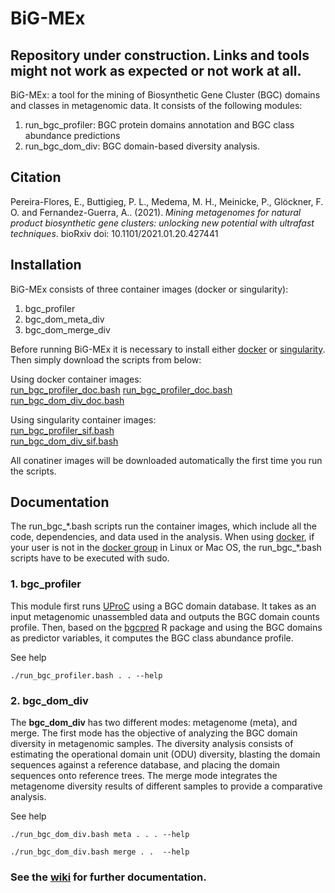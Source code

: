 # BiG-MEx
## Repository under construction. Links and tools might not work as expected or not work at all.


BiG-MEx: a tool for the mining of Biosynthetic Gene Cluster (BGC) domains and classes in metagenomic data. It consists of the following modules:
1. run_bgc_profiler: BGC protein domains annotation and BGC class abundance predictions  
2. run_bgc_dom_div: BGC domain-based diversity analysis.  

## Citation
Pereira-Flores, E., Buttigieg, P. L., Medema, M. H., Meinicke, P., Glöckner, F. O. and Fernandez-Guerra, A.. (2021). _Mining metagenomes for natural product biosynthetic gene clusters: unlocking new potential with ultrafast techniques_. bioRxiv doi: 10.1101/2021.01.20.427441

## Installation
BiG-MEx consists of three container images (docker or singularity): 
1. bgc_profiler  
2. bgc_dom_meta_div  
3. bgc_dom_merge_div  

Before running BiG-MEx it is necessary to install either [docker](https://www.docker.com/) or [singularity](https://sylabs.io/).
Then simply download the scripts from below:

Using docker container images:  
<a href="run_scripts/run_bgc_profiler_doc.bash" download="run_bgc_profiler_doc.bash">run_bgc_profiler_doc.bash</a>
[run_bgc_profiler_doc.bash](https://raw.githubusercontent.com/pereiramemo/BiG-MEx/master/run_scripts/run_bgc_profiler_doc.bash)  
[run_bgc_dom_div_doc.bash](https://github.com/pereiramemo/BiG-MEx/blob/master/run_scripts/run_bgc_dom_div_doc.bash)  
  
Using singularity container images:  
[run_bgc_profiler_sif.bash]()  
[run_bgc_dom_div_sif.bash]()  

All conatiner images will be downloaded automatically the first time you run the scripts.

## Documentation
The run_bgc_\*.bash scripts run the container images, which include all the code, dependencies, and data used in the analysis. 
When using [docker](https://www.docker.com/), if your user is not in the [docker group](https://docs.docker.com/engine/installation/linux/linux-postinstall/#manage-docker-as-a-non-root-user) in Linux or Mac OS, the run_bgc_\*.bash scripts have to be executed with sudo.

### 1. bgc_profiler
This module first runs [UProC](http://uproc.gobics.de/) using a BGC domain database. It takes as an input metagenomic unassembled data and outputs the BGC domain counts profile. Then, based on the [bgcpred](https://github.com/pereiramemo/bgcpred) R package and using the BGC domains as predictor variables, it computes the BGC class abundance profile.

See help
```
./run_bgc_profiler.bash . . --help
```

### 2. bgc_dom_div

The **bgc_dom_div** has two different modes: metagenome (meta), and merge. The first mode has the objective of analyzing the BGC domain diversity in metagenomic samples. The diversity analysis consists of estimating the operational domain unit (ODU) diversity, blasting the domain sequences against a reference database, and placing the domain sequences onto reference trees.
The merge mode integrates the metagenome diversity results of different samples to provide a comparative analysis.

See help
```
./run_bgc_dom_div.bash meta . . . --help

./run_bgc_dom_div.bash merge . .  --help
```

### See the [wiki](https://github.com/pereiramemo/BiG-MEx/wiki) for further documentation.
